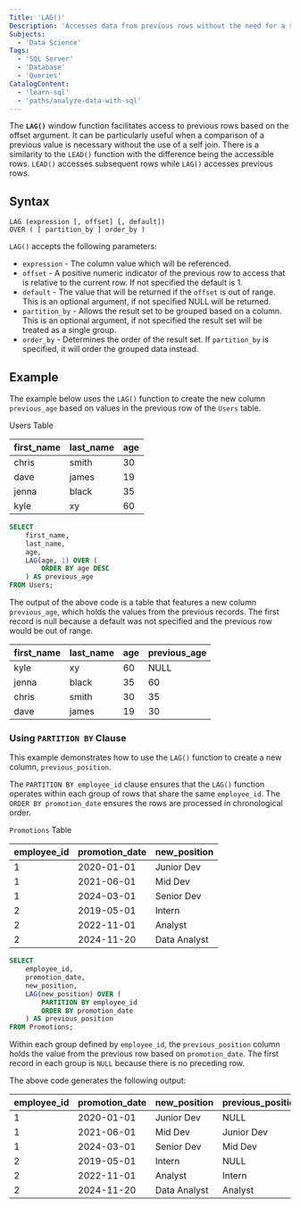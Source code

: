 ```yaml
---
Title: 'LAG()'
Description: 'Accesses data from previous rows without the need for a self join.'
Subjects:
  - 'Data Science'
Tags:
  - 'SQL Server'
  - 'Database'
  - 'Queries'
CatalogContent:
  - 'learn-sql'
  - 'paths/analyze-data-with-sql'
---
```


The **`LAG()`** window function facilitates access to previous rows based on the offset argument. It can be particularly useful when a comparison of a previous value is necessary without the use of a self join. There is a similarity to the `LEAD()` function with the difference being the accessible rows. `LEAD()` accesses subsequent rows while `LAG()` accesses previous rows.

## Syntax

```pseudo
LAG (expression [, offset] [, default])
OVER ( [ partition_by ] order_by )
```

`LAG()` accepts the following parameters:

- `expression` - The column value which will be referenced.
- `offset` - A positive numeric indicator of the previous row to access that is relative to the current row. If not specified the default is 1.
- `default` - The value that will be returned if the `offset` is out of range. This is an optional argument, if not specified NULL will be returned.
- `partition_by` - Allows the result set to be grouped based on a column. This is an optional argument, if not specified the result set will be treated as a single group.
- `order_by` - Determines the order of the result set. If `partition_by` is specified, it will order the grouped data instead.

## Example

The example below uses the `LAG()` function to create the new column `previous_age` based on values in the previous row of the `Users` table.

Users Table

| first_name | last_name | age |
| ---------- | --------- | --- |
| chris      | smith     | 30  |
| dave       | james     | 19  |
| jenna      | black     | 35  |
| kyle       | xy        | 60  |

```sql
SELECT
    first_name,
    last_name,
    age,
    LAG(age, 1) OVER (
        ORDER BY age DESC
    ) AS previous_age
FROM Users;
```

The output of the above code is a table that features a new column `previous_age`, which holds the values from the previous records. The first record is null because a default was not specified and the previous row would be out of range.

| first_name | last_name | age | previous_age |
| ---------- | --------- | --- | ------------ |
| kyle       | xy        | 60  | NULL         |
| jenna      | black     | 35  | 60           |
| chris      | smith     | 30  | 35           |
| dave       | james     | 19  | 30           |

### Using `PARTITION BY` Clause

This example demonstrates how to use the `LAG()` function to create a new column, `previous_position`.

The `PARTITION BY employee_id` clause ensures that the `LAG()` function operates within each group of rows that share the same `employee_id`. The `ORDER BY promotion_date` ensures the rows are processed in chronological order.

`Promotions` Table

| employee_id | promotion_date | new_position |
| ----------- | -------------- | ------------ |
| 1           | 2020-01-01     | Junior Dev   |
| 1           | 2021-06-01     | Mid Dev      |
| 1           | 2024-03-01     | Senior Dev   |
| 2           | 2019-05-01     | Intern       |
| 2           | 2022-11-01     | Analyst      |
| 2           | 2024-11-20     | Data Analyst |

```sql
SELECT
    employee_id,
    promotion_date,
    new_position,
    LAG(new_position) OVER (
        PARTITION BY employee_id
        ORDER BY promotion_date
    ) AS previous_position
FROM Promotions;
```

Within each group defined by `employee_id`, the `previous_position` column holds the value from the previous row based on `promotion_date`. The first record in each group is `NULL` because there is no preceding row.

The above code generates the following output:

| employee_id | promotion_date | new_position | previous_position |
| ----------- | -------------- | ------------ | ----------------- |
| 1           | 2020-01-01     | Junior Dev   | NULL              |
| 1           | 2021-06-01     | Mid Dev      | Junior Dev        |
| 1           | 2024-03-01     | Senior Dev   | Mid Dev           |
| 2           | 2019-05-01     | Intern       | NULL              |
| 2           | 2022-11-01     | Analyst      | Intern            |
| 2           | 2024-11-20     | Data Analyst | Analyst           |
